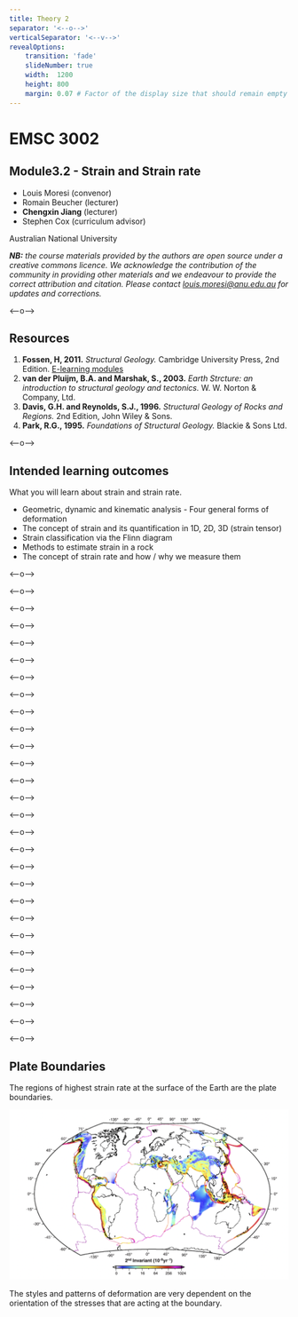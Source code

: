 ```yaml
---
title: Theory 2
separator: '<--o-->'
verticalSeparator: '<--v-->'
revealOptions:
    transition: 'fade'
    slideNumber: true
    width:  1200
    height: 800
    margin: 0.07 # Factor of the display size that should remain empty around the content (7% typically)
---
```


# EMSC 3002

## Module3.2 - Strain and Strain rate

  - Louis Moresi (convenor)
  - Romain Beucher (lecturer)
  - **Chengxin Jiang** (lecturer)
  - Stephen Cox (curriculum advisor)

Australian National University

_**NB:** the course materials provided by the authors are open source under a creative commons licence. 
We acknowledge the contribution of the community in providing other materials and we endeavour to 
provide the correct attribution and citation. Please contact louis.moresi@anu.edu.au for updates and 
corrections._

<--o-->

## Resources

1. **Fossen, H, 2011.** *Structural Geology.* Cambridge University Press, 2nd Edition. [E-learning modules](https://folk.uib.no/nglhe/module3/Chapt3module.html)
1. **van der Pluijm, B.A. and Marshak, S., 2003.** *Earth Strcture: an introduction to structural geology and tectonics.* W. W. Norton & Company, Ltd.
1. **Davis, G.H. and Reynolds, S.J., 1996.** *Structural Geology of Rocks and Regions.* 2nd Edition, John Wiley & Sons. 
1. **Park, R.G., 1995.** *Foundations of Structural Geology.* Blackie & Sons Ltd. 

<--o-->

## Intended learning outcomes

What you will learn about strain and strain rate.

- Geometric, dynamic and kinematic analysis
- Four general forms of deformation 
- The concept of strain and its quantification in 1D, 2D, 3D (strain tensor)
- Strain classification via the Flinn diagram
- Methods to estimate strain in a rock
- The concept of strain rate and how / why we measure them

<--o-->

<!-- .slide: data-background="Figures-Theory2/slide1.png" -->

<--o-->

<!-- .slide: data-background="Figures-Theory2/slide2.png" -->

<--o-->

<!-- .slide: data-background="Figures-Theory2/slide3.png" -->

<--o-->

<!-- .slide: data-background="Figures-Theory2/slide4.png" -->

<--o-->

<!-- .slide: data-background="Figures-Theory2/slide5.png" -->

<--o-->
<!-- .slide: data-background="Figures-Theory2/slide6.png" -->

<--o-->

<!-- .slide: data-background="Figures-Theory2/slide7.png" -->

<--o-->

<!-- .slide: data-background="Figures-Theory2/slide8.png" -->

<--o-->

<!-- .slide: data-background="Figures-Theory2/slide9.png" -->

<--o-->

<!-- .slide: data-background="Figures-Theory2/slide10.png" -->

<--o-->

<!-- .slide: data-background="Figures-Theory2/slide11.png" -->

<--o-->

<!-- .slide: data-background="Figures-Theory2/slide12.png" -->

<--o-->

<!-- .slide: data-background="Figures-Theory2/slide13.png" -->

<--o-->

<!-- .slide: data-background="Figures-Theory2/slide14.png" -->

<--o-->

<!-- .slide: data-background="Figures-Theory2/slide15.png" -->

<--o-->

<!-- .slide: data-background="Figures-Theory2/slide16.png" -->

<--o-->

<!-- .slide: data-background="Figures-Theory2/slide17.png" -->

<--o-->

<!-- .slide: data-background="Figures-Theory2/slide18.png" -->

<--o-->

<!-- .slide: data-background="Figures-Theory2/slide19.png" -->

<--o-->

<!-- .slide: data-background="Figures-Theory2/slide20.png" -->

<--o-->

<!-- .slide: data-background="Figures-Theory2/slide21.png" -->

<--o-->

<!-- .slide: data-background="Figures-Theory2/slide22.png" -->

<--o-->

<!-- .slide: data-background="Figures-Theory2/slide23.png" -->

<--o-->

<!-- .slide: data-background="Figures-Theory2/slide24.png" -->

<--o-->

<!-- .slide: data-background="Figures-Theory2/slide25.png" -->

<--o-->

<!-- .slide: data-background="Figures-Theory2/slide26.png" -->

<--o-->

<!-- .slide: data-background="Figures-Theory2/slide27.png" -->

<--o-->
## Plate Boundaries

The regions of highest strain rate at the surface of the Earth are the plate boundaries.

<center>

![](images/GlobalTectonics/GlobalStrainRate.png) <!-- .element style="width:66%;" -->

</center>

The styles and patterns of deformation are very dependent on the orientation of the stresses that are acting at the boundary.

